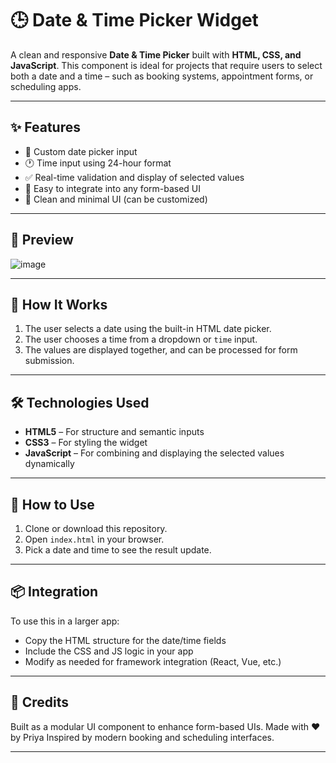 # 🕒 Date & Time Picker Widget

A clean and responsive **Date & Time Picker** built with **HTML, CSS, and JavaScript**. This component is ideal for projects that require users to select both a date and a time – such as booking systems, appointment forms, or scheduling apps.

---

## ✨ Features

- 📅 Custom date picker input
- 🕐 Time input using 24-hour format
- ✅ Real-time validation and display of selected values
- 💾 Easy to integrate into any form-based UI
- 🎨 Clean and minimal UI (can be customized)

---

## 📸 Preview
![image](https://github.com/user-attachments/assets/636b4d2a-80b8-4f9c-9861-cb5dc1cf1bce)


---

## 🧠 How It Works

1. The user selects a date using the built-in HTML date picker.
2. The user chooses a time from a dropdown or `time` input.
3. The values are displayed together, and can be processed for form submission.

---

## 🛠️ Technologies Used

- **HTML5** – For structure and semantic inputs
- **CSS3** – For styling the widget
- **JavaScript** – For combining and displaying the selected values dynamically

---

## 🚀 How to Use

1. Clone or download this repository.
2. Open `index.html` in your browser.
3. Pick a date and time to see the result update.

---

## 📦 Integration

To use this in a larger app:
- Copy the HTML structure for the date/time fields
- Include the CSS and JS logic in your app
- Modify as needed for framework integration (React, Vue, etc.)

---

## 🙌 Credits

Built as a modular UI component to enhance form-based UIs.
Made with ❤️ by Priya 
Inspired by modern booking and scheduling interfaces.

---

